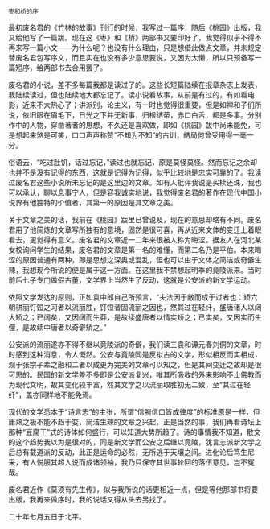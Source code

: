     枣和桥的序 

   最初废名君的《竹林的故事》刊行的时候，我写过一篇序，随后《桃园》出版，我又给他写了一篇跋。现在这《枣》和《桥》两部书又要印好了，我觉得似乎不得不再来写一篇小文——为什么呢？也没有什么理由，只是想借此做点文章，并未规定替废名君包写序文，而且实在也没有多少意思要说，又因为太懒，所以只预备写一篇短序，给两部书去合用罢了。

   废名君的小说，差不多每篇我都是读过了的。这些长短篇陆续在报章杂志上发表，我陆续读过，但也陆续地大都忘记了。读小说看故事，从前是有过的，有如看电影，近来不大热心了；讲派别，论主义，有一时也觉得很重要，但是如禅和子们所说，依旧眼在眉毛下，日光之下并无新事，归根结蒂，赤口白舌，都是多事。分别作中的人物，穿凿著者的思想，不久还是喜欢做，即如《桃园》跋中尚未能免，可是想起来煞是可笑，口口声声称赞“不知为不知”的古训，结局何曾受用得一毫一分。

   俗语云，“吃过肚饥，话过忘记，”读过也就忘记，原是莫怪莫怪。然而忘记之余却也并不是没有记得的东西，这就是记得为记得，似乎比较地是忠实可靠的了。我读过废名君这些小说所未忘记的是这里边的文章。如有人批评我说是买椟还珠，我也可以承认，聊以息事宁人，但是容我诚实地说，我觉得废名君的著作在现代中国小说界有他独特的价值者，其第一的原因是其文章之美。

   关于文章之美的话，我前在《桃园》跋里已曾说及，现在的意思却略有不同。废名君用了他简炼的文章写所独有的意境，固然是很可喜，再从近来文体的变迁上着眼看去，更觉得有意义。废名君的文章近一二年来很被人称为晦涩。据友人在河北某女校询问学生的结果，废名君的文章是第一名的难懂，而第二名乃是平伯。本来晦涩的原因普通有两种，即是思想之深奥或混乱，但也可以由于文体之简洁或奇僻生辣，我想现今所说的便是属于这一方面。在这里我不禁想起明季的竟陵派来。当时前后七子专门做假古董，文学界上当然生了反动，这就是公安派的新文学运动。

   依照文学发达的原则，正如袁中郎自己所预言，“夫法因于敝而成于过者也：矫六朝骈丽饤饾之习者以流丽胜，饤饾者固流丽之因也，然其过在轻纤，盛唐诸人以阔大矫之；已阔矣，又因阔而生莽，是故续盛唐者以情实矫之；已实矣，又因实而生俚，是故续中唐者以奇僻矫之。”

   公安派的流丽遂亦不得不继以竟陵派的奇僻，我们读三袁和谭元春刘侗的文章，时时感到这种消息，令人慨然。公安与竟陵同是反拟古的文学，形似相反而实相成，观于张宗子辈之融和二者以成更为完美的文章可以知之，但是其间变迁之故却是很可思的。民国的新文学差不多即是公安派复兴，唯其所吸收的外来影响不止佛教而为现代文明，故其变化较丰富，然其文学之以流丽取胜初无二致，至“其过在轻纤”，盖亦同样地不能免焉。

   现代的文学悉本于“诗言志”的主张，所谓“信腕信口皆成律度”的标准原是一样，但庸熟之极不能不趋于变，简洁生辣的文章之兴起，正是当然的事，我们再看诗坛上那种“豆腐干”式的诗体如何盛行，可以知道大势所趋了。诗的事情我不知道，散文的这个趋势我以为是很对的，同是新文学而公安之后继以竟陵，犹言志派新文学之后总有载道派的反动，此正是运命的必然，无所逃于天壤之间。进化论后笃生尼采，有人悦服其超人说而成诸领袖，我乃只保守其世事轮回的落伍意见，岂不冤哉。

   废名君近作《莫须有先生传》，似与我所说的话更相近一点，但是等他那部书将要出版，我再来做序时，我的说话又得从头去另找了。

   二十年七月五日于北平。

